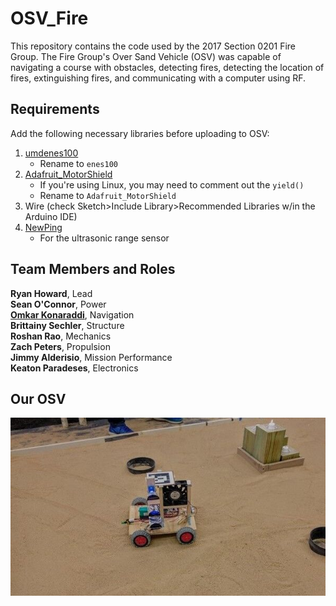 # OSV_Fire

This repository contains the code used by the 2017 Section 0201 Fire Group.
The Fire Group's Over Sand Vehicle (OSV) was capable of navigating a course
with obstacles, detecting fires, detecting the location of fires, extinguishing
fires, and communicating with a computer using RF.

## Requirements
Add the following necessary libraries before uploading to OSV:
1. [umdenes100](https://github.com/umdenes100/arduinolibrary)
    * Rename to `enes100`
2. [Adafruit_MotorShield](https://github.com/adafruit/Adafruit_Motor_Shield_V2_Library)
    * If you're using Linux, you may need to comment out the `yield()`
    * Rename to `Adafruit_MotorShield`
3. Wire (check Sketch>Include Library>Recommended Libraries w/in
    the Arduino IDE)
4. [NewPing](https://bitbucket.org/teckel12/arduino-new-ping/downloads/)
    * For the ultrasonic range sensor

## Team Members and Roles

**Ryan Howard**, Lead <br/>
**Sean O'Connor**, Power <br/>
**[Omkar Konaraddi](https://konaraddio.github.io)**, Navigation <br/>
**Brittainy Sechler**, Structure <br/>
**Roshan Rao**, Mechanics <br/>
**Zach Peters**, Propulsion <br/>
**Jimmy Alderisio**, Mission Performance <br/>
**Keaton Paradeses**, Electronics <br/>

## Our OSV

![Our OSV](./osv_run.jpg)